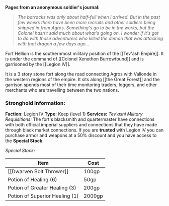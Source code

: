 **Pages from an anonymous soldier's journal:**
 > *The barracks was only about half-full when I arrived. But in the past few weeks there have been more recruits and other soldiers being shipped in from Agros. Something's go to be in the works, but the Colonel hasn't said much about what's going on. I wonder if it's got to do with those adventurers who killed the demon that was attacking with that dragon a few days ago...*
 
Fort Hellion is the southernmost military position of the [[Tev'ash Empire]]. It is under the command of [[Colonel Xenothon Burrowfound]] and is garrisoned by the [[Legion IV]]. 

It is a 3 story stone fort along the road connecting Agros with Vallonde in the western regions of the empire. It sits along [[the Great Forest]] and the garrison spends most of their time monitoring traders, loggers, and other merchants who are travelling between the two nations. 

### Stronghold Information:
**Faction:** Legion IV
**Type:** Keep (level 1)
**Services:** 
	*Tev'ashi Military Requisitions:* The fort's blacksmith and quartermaster have connections with both official imperial suppliers and connections that they have made through black market connections. If you are **trusted** with Legion IV you can purchase armor and weapons at a 50% discount and you have access to the **Special Stock**. 
	
*Special Stock:* 

| **Item**                       | **Cost** |
| ------------------------------ | -------- |
| [[Dwarven Bolt Thrower]]       | 100gp    |
| Potion of Healing (6)          | 50gp     |
| Potion of Greater Healing (3)  | 200gp    |
| Potion of Superior Healing (1) | 2000gp   |

